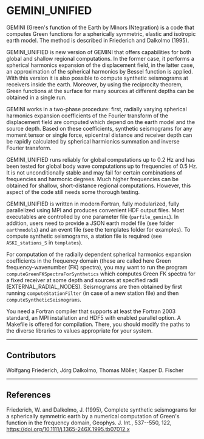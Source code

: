 # GEMINI_UNIFIED
GEMINI (Green's function of the Earth by MInors INtegration) is a code that computes Green functions for a spherically symmetric, elastic and isotropic earth model. The method is described in Friederich and Dalkolmo (1995).

GEMINI_UNIFIED is new version of GEMINI that offers capabilities for both global and shallow regional computations. In the former case, it performs a spherical harmonics expansion of the displacement field, in the latter case, an approximation of the spherical harmonics by Bessel function is applied. With this version it is also possible to compute synthetic seismograms at receivers inside the earth. Moreover, by using the reciprocity theorem, Green functions at the surface for many sources at different depths can be obtained in a single run.

GEMINI works in a two-phase procedure: first, radially varying spherical harmonics expansion coefficients of the Fourier transform of the displacement field are computed which depend on the earth model and the source depth. Based on these coefficients, synthetic seismograms for any moment tensor or single force, epicentral distance and receiver depth can be rapidly calculated by spherical harmionics summation and inverse Fourier transform.

GEMINI_UNIFIED runs reliably for global computations up to 0.2 Hz and has been tested for global body wave computations up to frequencies of 0.5 Hz. It is not unconditionally stable and may fail for certain combinations of frequencies and harmonic degrees. Much higher frequencies can be obtained for shallow, short-distance regional computations. However, this aspect of the code still needs some thorough testing.

GEMINI_UNIFIED is written in modern Fortran, fully modularized, fully parallelized using MPI and produces convenient HDF output files. Most executables are controlled by one parameter file (``parfile_gemini``). In addition, users need to provide a JSON earth model file (see folder ``earthmodels``) and an event file (see the templates folder for examples). To compute synthetic seismograms, a station file is required (see ``ASKI_stations_S`` in ``templates``).

For computation of the radially dependent spherical harmonics expansion coefficients in the frequency domain (these are called here Green frequency-wavenumber (FK) spectra), you may want to run the program ``computeGreenFKSpectraForSynthetics`` which computes Green FK spectra for a fixed receiver at some depth and sources at specified radii (EXTERNAL_RADIAL_NODES). Seismograms are then obtained by first running ``computeStationFilter`` (in case of a new station file) and then ``computeSyntheticSeismograms``.

You need a Fortran compiler that supports at least the Fortran 2003 standard, an MPI installation and HDF5 with enabled parallel option. A Makefile is offered for compilation. There, you should modify the paths to the diverse libraries to values appropriate for your system.

------------
Contributors
------------
Wolfgang Friederich, Jörg Dalkolmo, Thomas Möller, Kasper D. Fischer

----------
References
----------
Friederich, W. and Dalkolmo, J. (1995), Complete synthetic seismograms for a spherically symmetric earth by a numerical computation of Green's function in the frequency domain, Geophys. J. Int., 537--550, 122, https://doi.org/10.1111/j.1365-246X.1995.tb07012.x
